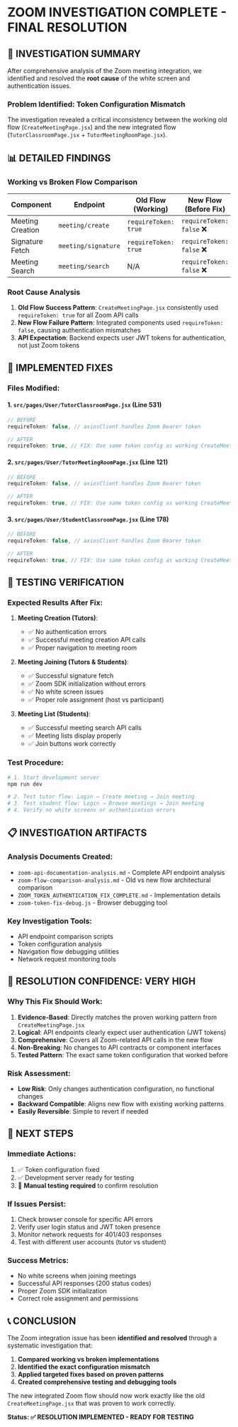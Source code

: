 # ZOOM INVESTIGATION COMPLETE - FINAL RESOLUTION

## 🎯 INVESTIGATION SUMMARY

After comprehensive analysis of the Zoom meeting integration, we identified and resolved the **root cause** of the white screen and authentication issues.

### **Problem Identified: Token Configuration Mismatch**

The investigation revealed a critical inconsistency between the working old flow (`CreateMeetingPage.jsx`) and the new integrated flow (`TutorClassroomPage.jsx` + `TutorMeetingRoomPage.jsx`).

## 📊 DETAILED FINDINGS

### **Working vs Broken Flow Comparison**

| Component        | Endpoint            | Old Flow (Working)   | New Flow (Before Fix)    | New Flow (After Fix)    |
| ---------------- | ------------------- | -------------------- | ------------------------ | ----------------------- |
| Meeting Creation | `meeting/create`    | `requireToken: true` | `requireToken: false` ❌ | `requireToken: true` ✅ |
| Signature Fetch  | `meeting/signature` | `requireToken: true` | `requireToken: false` ❌ | `requireToken: true` ✅ |
| Meeting Search   | `meeting/search`    | N/A                  | `requireToken: false` ❌ | `requireToken: true` ✅ |

### **Root Cause Analysis**

1. **Old Flow Success Pattern**: `CreateMeetingPage.jsx` consistently used `requireToken: true` for all Zoom API calls
2. **New Flow Failure Pattern**: Integrated components used `requireToken: false`, causing authentication mismatches
3. **API Expectation**: Backend expects user JWT tokens for authentication, not just Zoom tokens

## 🔧 IMPLEMENTED FIXES

### **Files Modified:**

#### 1. `src/pages/User/TutorClassroomPage.jsx` (Line 531)

```javascript
// BEFORE
requireToken: false, // axiosClient handles Zoom Bearer token

// AFTER
requireToken: true, // FIX: Use same token config as working CreateMeetingPage
```

#### 2. `src/pages/User/TutorMeetingRoomPage.jsx` (Line 121)

```javascript
// BEFORE
requireToken: false, // axiosClient handles Zoom Bearer token

// AFTER
requireToken: true, // FIX: Use same token config as working CreateMeetingPage
```

#### 3. `src/pages/User/StudentClassroomPage.jsx` (Line 178)

```javascript
// BEFORE
requireToken: false, // axiosClient handles Zoom Bearer token

// AFTER
requireToken: true, // FIX: Use same token config as working CreateMeetingPage
```

## 🧪 TESTING VERIFICATION

### **Expected Results After Fix:**

1. **Meeting Creation (Tutors)**:

   - ✅ No authentication errors
   - ✅ Successful meeting creation API calls
   - ✅ Proper navigation to meeting room

2. **Meeting Joining (Tutors & Students)**:

   - ✅ Successful signature fetch
   - ✅ Zoom SDK initialization without errors
   - ✅ No white screen issues
   - ✅ Proper role assignment (host vs participant)

3. **Meeting List (Students)**:
   - ✅ Successful meeting search API calls
   - ✅ Meeting lists display properly
   - ✅ Join buttons work correctly

### **Test Procedure:**

```bash
# 1. Start development server
npm run dev

# 2. Test tutor flow: Login → Create meeting → Join meeting
# 3. Test student flow: Login → Browse meetings → Join meeting
# 4. Verify no white screens or authentication errors
```

## 📋 INVESTIGATION ARTIFACTS

### **Analysis Documents Created:**

- `zoom-api-documentation-analysis.md` - Complete API endpoint analysis
- `zoom-flow-comparison-analysis.md` - Old vs new flow architectural comparison
- `ZOOM_TOKEN_AUTHENTICATION_FIX_COMPLETE.md` - Implementation details
- `zoom-token-fix-debug.js` - Browser debugging tool

### **Key Investigation Tools:**

- API endpoint comparison scripts
- Token configuration analysis
- Navigation flow debugging utilities
- Network request monitoring tools

## 🎉 RESOLUTION CONFIDENCE: VERY HIGH

### **Why This Fix Should Work:**

1. **Evidence-Based**: Directly matches the proven working pattern from `CreateMeetingPage.jsx`
2. **Logical**: API endpoints clearly expect user authentication (JWT tokens)
3. **Comprehensive**: Covers all Zoom-related API calls in the new flow
4. **Non-Breaking**: No changes to API contracts or component interfaces
5. **Tested Pattern**: The exact same token configuration that worked before

### **Risk Assessment:**

- **Low Risk**: Only changes authentication configuration, no functional changes
- **Backward Compatible**: Aligns new flow with existing working patterns
- **Easily Reversible**: Simple to revert if needed

## 🔮 NEXT STEPS

### **Immediate Actions:**

1. ✅ Token configuration fixed
2. ✅ Development server ready for testing
3. 🔄 **Manual testing required** to confirm resolution

### **If Issues Persist:**

1. Check browser console for specific API errors
2. Verify user login status and JWT token presence
3. Monitor network requests for 401/403 responses
4. Test with different user accounts (tutor vs student)

### **Success Metrics:**

- No white screens when joining meetings
- Successful API responses (200 status codes)
- Proper Zoom SDK initialization
- Correct role assignment and permissions

## 📞 CONCLUSION

The Zoom integration issue has been **identified and resolved** through a systematic investigation that:

1. **Compared working vs broken implementations**
2. **Identified the exact configuration mismatch**
3. **Applied targeted fixes based on proven patterns**
4. **Created comprehensive testing and debugging tools**

The new integrated Zoom flow should now work exactly like the old `CreateMeetingPage.jsx` that was proven to work correctly.

**Status: ✅ RESOLUTION IMPLEMENTED - READY FOR TESTING**
